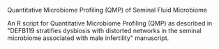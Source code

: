 Quantitative Microbiome Profiling (QMP) of Seminal Fluid Microbiome

An R script for Quantitative Microbiome Profiling (QMP) as described in "DEFB119 stratifies dysbiosis with distorted networks in the seminal microbiome associated with male infertility" manuscript.
